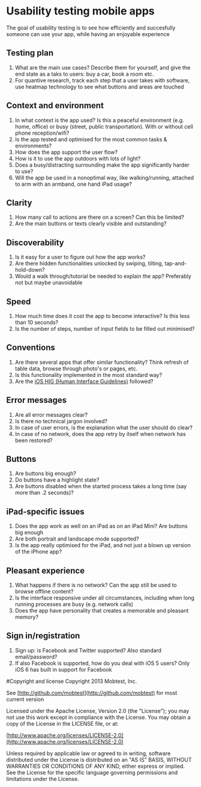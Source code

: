 # Usability testing mobile apps

The goal of usability testing is to see how efficiently and succesfully someone can use your app, while having an enjoyable experience

## Testing plan
1. What are the main use cases? Describe them for yourself, and give the end state as a taks to users: buy a car, book a room etc.
2. For quantive research, track each step that a user takes with software, use heatmap technology to see what buttons and areas are touched

## Context and environment
1. In what context is the app used? Is this a peaceful environment (e.g. home, office) or busy (street, public transportation). With or without cell phone reception/wifi?
2. Is the app tested and optimised for the most common tasks & environments?
3. How does the app support the user flow?
4. How is it to use the app outdoors with lots of light?
5. Does a busy/distracting surrounding make the app significantly harder to use?
6. Will the app be used in a nonoptimal way, like walking/running, attached to arm with an armband, one hand iPad usage?

## Clarity
1. How many call to actions are there on a screen? Can this be limited?
2. Are the main buttons or texts clearly visible and outstanding?

## Discoverability
1. Is it easy for a user to figure out how the app works?
2. Are there hidden functionalities unlocked by swiping, tilting, tap-and-hold-down?
3. Would a walk through/tutorial be needed to explain the app? Preferably not but maybe unavoidable 

## Speed 
1. How much time does it cost the app to become interactive? Is this less than 10 seconds? 
2. Is the number of steps, number of input fields to be filled out minimised?

## Conventions
1. Are there several apps that offer similar functionality? Think refresh of table data, browse through photo's or pages, etc.
2. Is this functionality implemented in the most standard way?
3. Are the [iOS HIG (Human Interface Guidelines)](http://developer.apple.com/library/ios/#documentation/UserExperience/Conceptual/MobileHIG/Introduction/Introduction.html) followed?

## Error messages
1. Are all error messages clear?
2. Is there no technical jargon involved?
3. In case of user errors, is the explanation what the user should do clear?
4. In case of no network, does the app retry by itself when network has been restored?

## Buttons
1. Are buttons big enough?
2. Do buttons have a highlight state?
3. Are buttons disabled when the started process takes a long time (say more than .2 seconds)?

## iPad-specific issues
1. Does the app work as well on an iPad as on an iPad Mini? Are buttons big enough
2. Are both portrait and landscape mode supported?
3. Is the app really optimised for the iPad, and not just a blown up version of the iPhone app?

## Pleasant experience
1. What happens if there is no network? Can the app still be used to browse offline content?
2. Is the interface responsive under all circumstances, including when long running processes are busy (e.g. network calls)
3. Does the app have personality that creates a memorable and pleasant memory?

## Sign in/registration
1. Sign up: is Facebook and Twitter supported? Also standard email/password?
2. If also Facebook is supported, how do you deal with iOS 5 users? Only iOS 6 has built in support for Facebook

#Copyright and license
Copyright 2013 Mobtest, Inc. 

See [http://github.com/mobtest](http://github.com/mobtest) for most current version

Licensed under the Apache License, Version 2.0 (the "License"); you may not use this work except in compliance with the License. You may obtain a copy of the License in the LICENSE file, or at:

[http://www.apache.org/licenses/LICENSE-2.0](http://www.apache.org/licenses/LICENSE-2.0)

Unless required by applicable law or agreed to in writing, software distributed under the License is distributed on an "AS IS" BASIS, WITHOUT WARRANTIES OR CONDITIONS OF ANY KIND, either express or implied. See the License for the specific language governing permissions and limitations under the License.